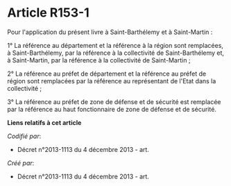 # Article R153-1

Pour l'application du présent livre à Saint-Barthélemy et à Saint-Martin :

1° La référence au département et la référence à la région sont remplacées, à Saint-Barthélemy, par la référence à la
collectivité de Saint-Barthélemy et, à Saint-Martin, par la référence à la collectivité de Saint-Martin ;

2° La référence au préfet de département et la référence au préfet de région sont remplacées par la référence au représentant
de l'Etat dans la collectivité ;

3° La référence au préfet de zone de défense et de sécurité est remplacée par la référence au haut fonctionnaire de zone de
défense et de sécurité.

**Liens relatifs à cet article**

_Codifié par_:

  - Décret n°2013-1113 du 4 décembre 2013 - art.

_Créé par_:

  - Décret n°2013-1113 du 4 décembre 2013 - art.
